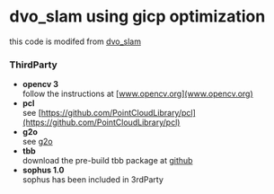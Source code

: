 # dvo_slam using gicp optimization
 this code is modifed from [dvo_slam](https://github.com//tum-vision/dvo_slam)

### ThirdParty
- **opencv 3**   
  follow the instructions at [www.opencv.org](www.opencv.org)
- **pcl**   
  see [https://github.com/PointCloudLibrary/pcl](https://github.com/PointCloudLibrary/pcl)
- **g2o**   
  see [g2o](https://github.com/RainerKuemmerle/g2o)
- **tbb**   
  download the pre-build tbb package at [github](https://github.com/01org/tbb/releases)
- **sophus 1.0**   
  sophus has been included in 3rdParty   
